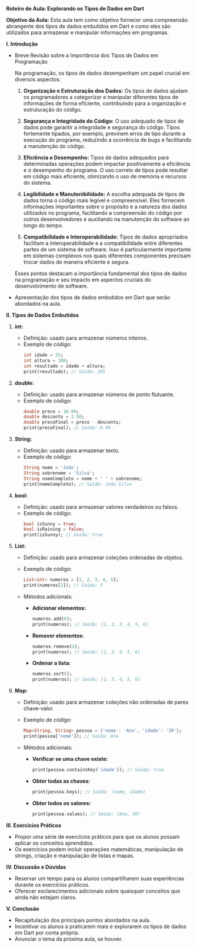 **Roteiro de Aula: Explorando os Tipos de Dados em Dart**

**Objetivo da Aula:** Esta aula tem como objetivo fornecer uma compreensão abrangente dos tipos de dados embutidos em Dart e como eles são utilizados para armazenar e manipular informações em programas.

**I. Introdução**
- Breve Revisão sobre a Importância dos Tipos de Dados em Programação

    Na programação, os tipos de dados desempenham um papel crucial em diversos aspectos:

    1. **Organização e Estruturação dos Dados:** Os tipos de dados ajudam os programadores a categorizar e manipular diferentes tipos de informações de forma eficiente, contribuindo para a organização e estruturação do código.

    2. **Segurança e Integridade do Código:** O uso adequado de tipos de dados pode garantir a integridade e segurança do código. Tipos fortemente tipados, por exemplo, previnem erros de tipo durante a execução do programa, reduzindo a ocorrência de bugs e facilitando a manutenção do código.

    3. **Eficiência e Desempenho:** Tipos de dados adequados para determinadas operações podem impactar positivamente a eficiência e o desempenho do programa. O uso correto de tipos pode resultar em código mais eficiente, otimizando o uso de memória e recursos do sistema.

    4. **Legibilidade e Manutenibilidade:** A escolha adequada de tipos de dados torna o código mais legível e compreensível. Eles fornecem informações importantes sobre o propósito e a natureza dos dados utilizados no programa, facilitando a compreensão do código por outros desenvolvedores e auxiliando na manutenção do software ao longo do tempo.

    5. **Compatibilidade e Interoperabilidade:** Tipos de dados apropriados facilitam a interoperabilidade e a compatibilidade entre diferentes partes de um sistema de software. Isso é particularmente importante em sistemas complexos nos quais diferentes componentes precisam trocar dados de maneira eficiente e segura.

    Esses pontos destacam a importância fundamental dos tipos de dados na programação e seu impacto em aspectos cruciais do desenvolvimento de software.

- Apresentação dos tipos de dados embutidos em Dart que serão abordados na aula.

**II. Tipos de Dados Embutidos**

1. **int:**
   - Definição: usado para armazenar números inteiros.
   - Exemplo de código:
     ```dart
     int idade = 25;
     int altura = 180;
     int resultado = idade + altura;
     print(resultado); // Saída: 205
     ```

2. **double:**
   - Definição: usado para armazenar números de ponto flutuante.
   - Exemplo de código:
     ```dart
     double preco = 10.99;
     double desconto = 2.50;
     double precoFinal = preco - desconto;
     print(precoFinal); // Saída: 8.49
     ```

3. **String:**
   - Definição: usado para armazenar texto.
   - Exemplo de código:
     ```dart
     String nome = 'João';
     String sobrenome = 'Silva';
     String nomeCompleto = nome + ' ' + sobrenome;
     print(nomeCompleto); // Saída: João Silva
     ```

4. **bool:**
   - Definição: usado para armazenar valores verdadeiros ou falsos.
   - Exemplo de código:
     ```dart
     bool isSunny = true;
     bool isRaining = false;
     print(isSunny); // Saída: true
     ```

5. **List:**
   - Definição: usado para armazenar coleções ordenadas de objetos.
   - Exemplo de código:
     ```dart
     List<int> numeros = [1, 2, 3, 4, 5];
     print(numeros[2]); // Saída: 3
     ```

   - Métodos adicionais:
     - **Adicionar elementos:**
       ```dart
       numeros.add(6);
       print(numeros); // Saída: [1, 2, 3, 4, 5, 6]
       ```
     - **Remover elementos:**
       ```dart
       numeros.remove(2);
       print(numeros); // Saída: [1, 3, 4, 5, 6]
       ```
     - **Ordenar a lista:**
       ```dart
       numeros.sort();
       print(numeros); // Saída: [1, 3, 4, 5, 6]
       ```

6. **Map:**
   - Definição: usado para armazenar coleções não ordenadas de pares chave-valor.
   - Exemplo de código:
     ```dart
     Map<String, String> pessoa = {'nome': 'Ana', 'idade': '30'};
     print(pessoa['nome']); // Saída: Ana
     ```

   - Métodos adicionais:
     - **Verificar se uma chave existe:**
       ```dart
       print(pessoa.containsKey('idade')); // Saída: true
       ```
     - **Obter todas as chaves:**
       ```dart
       print(pessoa.keys); // Saída: (nome, idade)
       ```
     - **Obter todos os valores:**
       ```dart
       print(pessoa.values); // Saída: (Ana, 30)
       ```

**III. Exercícios Práticos**
- Propor uma série de exercícios práticos para que os alunos possam aplicar os conceitos aprendidos.
- Os exercícios podem incluir operações matemáticas, manipulação de strings, criação e manipulação de listas e mapas.

**IV. Discussão e Dúvidas**
- Reservar um tempo para os alunos compartilharem suas experiências durante os exercícios práticos.
- Oferecer esclarecimentos adicionais sobre quaisquer conceitos que ainda não estejam claros.

**V. Conclusão**
- Recapitulação dos principais pontos abordados na aula.
- Incentivar os alunos a praticarem mais e explorarem os tipos de dados em Dart por conta própria.
- Anunciar o tema da próxima aula, se houver.
